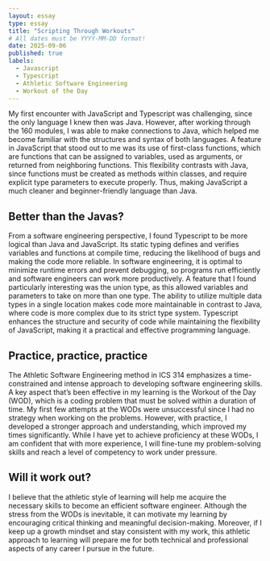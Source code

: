 ```yaml
---
layout: essay
type: essay
title: "Scripting Through Workouts"
# All dates must be YYYY-MM-DD format!
date: 2025-09-06
published: true
labels:
  - Javascript
  - Typescript
  - Athletic Software Engineering
  - Workout of the Day
---
```


My first encounter with JavaScript and Typescript was challenging, since the only language I knew then was Java. However, after working through the 160 modules, I was able to make connections to Java, which helped me become familiar with the structures and syntax of both languages. A feature in JavaScript that stood out to me was its use of first-class functions, which are functions that can be assigned to variables, used as arguments, or returned from neighboring functions. This flexibility contrasts with Java, since functions must be created as methods within classes, and require explicit type parameters to execute properly. Thus, making JavaScript a much cleaner and beginner-friendly language than Java. 

## Better than the Javas?

From a software engineering perspective, I found Typescript to be more logical than Java and JavaScript. Its static typing defines and verifies variables and functions at compile time, reducing the likelihood of bugs and making the code more reliable. In software engineering, it is optimal to minimize runtime errors and prevent debugging, so programs run efficiently and software engineers can work more productively. A feature that I found particularly interesting was the union type, as this allowed variables and parameters to take on more than one type. The ability to utilize multiple data types in a single location makes code more maintainable in contrast to Java, where code is more complex due to its strict type system. Typescript enhances the structure and security of code while maintaining the flexibility of JavaScript, making it a practical and effective programming language. 

## Practice, practice, practice

The Athletic Software Engineering method in ICS 314 emphasizes a time-constrained and intense approach to developing software engineering skills. A key aspect that’s been effective in my learning is the Workout of the Day (WOD), which is a coding problem that must be solved within a duration of time. My first few attempts at the WODs were unsuccessful since I had no strategy when working on the problems. However, with practice, I developed a stronger approach and understanding, which improved my times significantly. While I have yet to achieve proficiency at these WODs, I am confident that with more experience, I will fine-tune my problem-solving skills and reach a level of competency to work under pressure. 

## Will it work out?

I believe that the athletic style of learning will help me acquire the necessary skills to become an efficient software engineer. Although the stress from the WODs is inevitable, it can motivate my learning by encouraging critical thinking and meaningful decision-making. Moreover, if I keep up a growth mindset and stay consistent with my work, this athletic approach to learning will prepare me for both technical and professional aspects of any career I pursue in the future.
